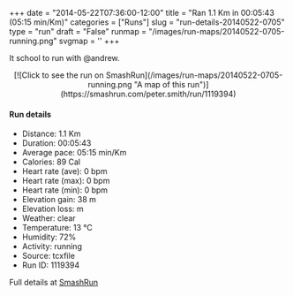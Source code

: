 +++
date = "2014-05-22T07:36:00-12:00"
title = "Ran 1.1 Km in 00:05:43 (05:15 min/Km)"
categories = ["Runs"]
slug = "run-details-20140522-0705"
type = "run"
draft = "False"
runmap = "/images/run-maps/20140522-0705-running.png"
svgmap = '<polyline points="0 82, 1 82, 0 81, 2 80, 4 79, 5 78, 6 77, 9 76, 11 77, 12 78, 15 78, 16 78, 17 79, 21 81, 23 80, 25 80, 27 79, 29 78, 31 77, 33 76, 34 74, 35 72, 40 70, 44 68, 47 66, 50 64, 54 60, 55 58, 56 56, 57 54, 58 53, 59 51, 61 50, 63 49, 64 47, 66 46, 67 45, 69 43, 71 42, 72 40, 74 39, 77 36, 78 35, 79 33, 82 31, 85 29, 87 27, 88 25, 89 24, 91 22, 93 22, 95 20, 96 19, 98 20, 99 21, 100 25, 100 27, 100 29">'
+++

It school to run with @andrew. 

<!--more-->

<center>
[![Click to see the run on SmashRun](/images/run-maps/20140522-0705-running.png "A map of this run")](https://smashrun.com/peter.smith/run/1119394)
</center>

#### Run details

* Distance: 1.1 Km
* Duration: 00:05:43
* Average pace: 05:15 min/Km
* Calories: 89 Cal
* Heart rate (ave): 0 bpm
* Heart rate (max): 0 bpm
* Heart rate (min): 0 bpm
* Elevation gain: 38 m
* Elevation loss:  m
* Weather: clear
* Temperature: 13 &deg;C
* Humidity: 72%
* Activity: running
* Source: tcxfile
* Run ID: 1119394

Full details at [SmashRun](https://smashrun.com/peter.smith/run/1119394)